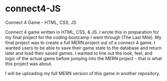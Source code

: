 # connect4-JS
Connect 4 Game - HTML, CSS, JS

Connect 4 game written in HTML, CSS, & JS. I wrote this in preparation for my final project for the coding bootcamp I went through (The Last Mile). My final project was to create a full MERN project out of a connect 4 game. I wanted users to be able to save their game state to the database and return later and load their saved games. I wanted to line out the look, feel, and logic of the actual game before jumping into the MERN project - that is what this project was about.

I will be uploading my full MERN version of this game in another repository.
